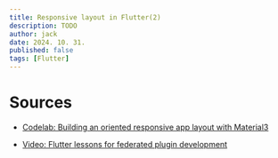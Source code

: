 ```yaml
---
title: Responsive layout in Flutter(2)
description: TODO
author: jack
date: 2024. 10. 31.
published: false
tags: [Flutter]
---
```


# Sources

- [Codelab: Building an oriented responsive app layout with Material3](https://codelabs.developers.google.com/codelabs/flutter-animated-responsive-layout?hl=ko#0)

- [Video: Flutter lessons for federated plugin development](https://www.youtube.com/watch?v=GAnSNplNpCA)
